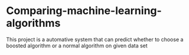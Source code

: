 # Comparing-machine-learning-algorithms
This project is a automative system that can predict whether  to choose a boosted algorithm or a normal algorithm on
given data set
